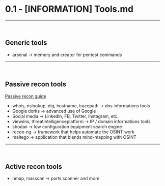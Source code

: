# 0.1 - [INFORMATION] Tools.md

---

<br>

## Generic tools

- arsenal -> memory and creator for pentest commands

---

<br>

## Passive recon tools

[Passive recon guide](https://github.com/NG3IT/Cybersecurity/blob/main/1.1%20-%20RT%20Recon.md)

- whois, nslookup, dig, hostname, tracepath -> dns informations tools
- Google dorks -> advanced use of Google
- Social media -> LinkedIn, FB, Twitter, Instagram, etc.
- viewdns, threatintelligenceplatform -> IP / domain informations tools
- shodan -> low configuration equipment search engine
- recon-ng -> framework that helps automate the OSINT work
- maltego -> application that blends mind-mapping with OSINT

---

<br>

## Active recon tools

- nmap, masscan -> ports scanner and more
